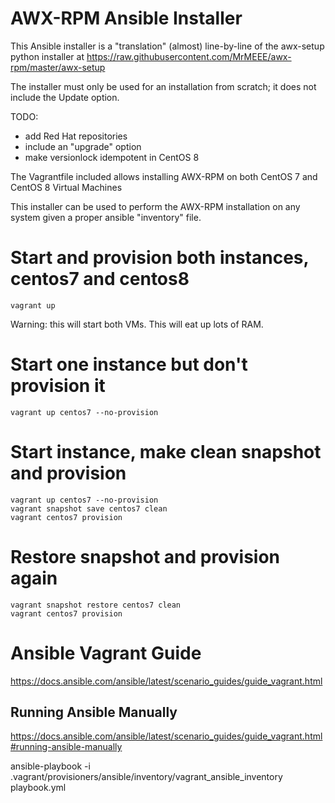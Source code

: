 # AWX-RPM Ansible Installer
This Ansible installer is a "translation" (almost) line-by-line of the awx-setup python installer at https://raw.githubusercontent.com/MrMEEE/awx-rpm/master/awx-setup

The installer must only be used for an installation from scratch; it does not include the Update option.

TODO: 
- add Red Hat repositories
- include an "upgrade" option
- make versionlock idempotent in CentOS 8

The Vagrantfile included allows installing AWX-RPM on both CentOS 7 and CentOS 8 Virtual Machines

This installer can be used to perform the AWX-RPM installation on any system given a proper ansible "inventory" file.

# Start and provision both instances, centos7 and centos8
````
vagrant up

````
Warning: this will start both VMs. This will eat up lots of RAM. 

# Start one instance but don't provision it
````
vagrant up centos7 --no-provision

````

# Start instance, make clean snapshot and provision
````
vagrant up centos7 --no-provision
vagrant snapshot save centos7 clean
vagrant centos7 provision

````
# Restore snapshot and provision again
````
vagrant snapshot restore centos7 clean
vagrant centos7 provision

````
# Ansible Vagrant Guide
https://docs.ansible.com/ansible/latest/scenario_guides/guide_vagrant.html

## Running Ansible Manually
https://docs.ansible.com/ansible/latest/scenario_guides/guide_vagrant.html#running-ansible-manually

ansible-playbook -i .vagrant/provisioners/ansible/inventory/vagrant_ansible_inventory playbook.yml


